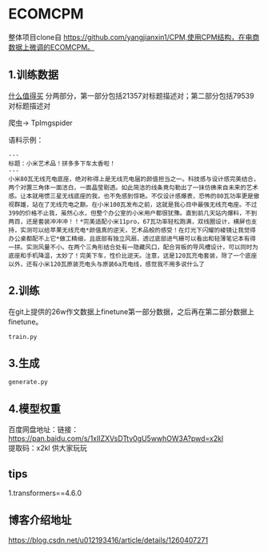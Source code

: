 # ECOMCPM
整体项目clone自 https://github.com/yangjianxin1/CPM,使用CPM结构，在电商数据上微调的ECOMCPM。

## 1.训练数据
[什么值得买](https://post.smzdm.com/talk/)
分两部分，第一部分包括21357对标题描述对；第二部分包括79539对标题描述对

爬虫-> TpImgspider 

语料示例：

```
---
标题：小米艺术品！拼多多下车太香啦！
---
小米80瓦无线充电底座，绝对称得上是无线充电届的颜值担当之一。科技感与设计感完美结合，两个对置三角体一面洁白，一面晶莹剔透。如此简洁的线条竟勾勒出了一抹仿佛来自未来的艺术感。让本就用惯三星无线底座的我，也不免感到惊艳。不仅设计感爆表，恐怖的80瓦功率更是傲视群雄，站在了无线充电之巅。在小米100瓦发布之前，这就是我心目中最强无线充电座。不过399的价格不止我，虽然心水，但整个办公室的小米用户都很犹豫。直到前几天站内爆料，不到两百，还是套装冲冲冲！！*完美适配小米11pro，67瓦功率轻松跑满，双线圈设计，横屏也支持，实测可以给苹果无线充电*颜值真的逆天，艺术品般的感受！在灯光下闪耀的棱镜让我觉得办公桌都配不上它*做工精细，且底部有独立风扇，透过底部进气栅可以看出和轻薄笔记本有得一拼。实测风量不小。在两个三角形结合处有一隐藏风口，配合背板的导风槽设计，可以同时为底座和手机降温，太妙了！完美下车，性价比逆天。注意，这是120瓦充电套装，除了一个底座以外，还有小米120瓦原装充电头与原装6a充电线，感觉我不用多说什么了

```


## 2.训练
在git上提供的26w作文数据上finetune第一部分数据，之后再在第二部分数据上finetune。
```
train.py 
```

## 3.生成
```
generate.py
```

## 4.模型权重

百度网盘地址：链接：https://pan.baidu.com/s/1xIIZXVsDTtv0gU5wwhOW3A?pwd=x2kl     
提取码：x2kl 
供大家玩玩


## tips
1.transformers==4.6.0


## 博客介绍地址

https://blog.csdn.net/u012193416/article/details/1260407271



